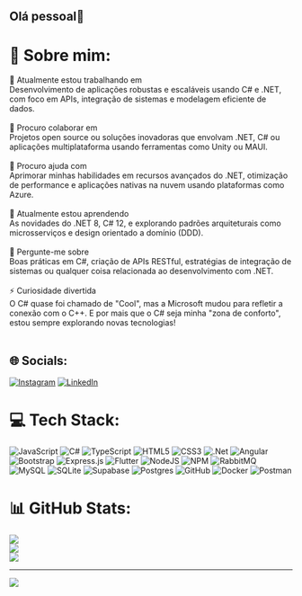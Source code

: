 ## Olá pessoal👋
# 💫 Sobre mim:
🔭 Atualmente estou trabalhando em<br>Desenvolvimento de aplicações robustas e escaláveis usando C# e .NET, com foco em APIs, integração de sistemas e modelagem eficiente de dados.<br><br>👯 Procuro colaborar em<br>Projetos open source ou soluções inovadoras que envolvam .NET, C# ou aplicações multiplataforma usando ferramentas como Unity ou MAUI.<br><br>🤝 Procuro ajuda com<br>Aprimorar minhas habilidades em recursos avançados do .NET, otimização de performance e aplicações nativas na nuvem usando plataformas como Azure.<br><br>🌱 Atualmente estou aprendendo<br>As novidades do .NET 8, C# 12, e explorando padrões arquiteturais como microsserviços e design orientado a domínio (DDD).<br><br>💬 Pergunte-me sobre<br>Boas práticas em C#, criação de APIs RESTful, estratégias de integração de sistemas ou qualquer coisa relacionada ao desenvolvimento com .NET.<br><br>⚡ Curiosidade divertida<br>O C# quase foi chamado de "Cool", mas a Microsoft mudou para refletir a conexão com o C++. E por mais que o C# seja minha "zona de conforto", estou sempre explorando novas tecnologias!<br><br>


## 🌐 Socials:
[![Instagram](https://img.shields.io/badge/Instagram-%23E4405F.svg?logo=Instagram&logoColor=white)](https://instagram.com/ianfontesn) [![LinkedIn](https://img.shields.io/badge/LinkedIn-%230077B5.svg?logo=linkedin&logoColor=white)](https://linkedin.com/in/https://linkedin.com/in/ianfontesn) 

# 💻 Tech Stack:
![JavaScript](https://img.shields.io/badge/javascript-%23323330.svg?style=for-the-badge&logo=javascript&logoColor=%23F7DF1E) ![C#](https://img.shields.io/badge/c%23-%23239120.svg?style=for-the-badge&logo=csharp&logoColor=white) ![TypeScript](https://img.shields.io/badge/typescript-%23007ACC.svg?style=for-the-badge&logo=typescript&logoColor=white) ![HTML5](https://img.shields.io/badge/html5-%23E34F26.svg?style=for-the-badge&logo=html5&logoColor=white) ![CSS3](https://img.shields.io/badge/css3-%231572B6.svg?style=for-the-badge&logo=css3&logoColor=white) ![.Net](https://img.shields.io/badge/.NET-5C2D91?style=for-the-badge&logo=.net&logoColor=white) ![Angular](https://img.shields.io/badge/angular-%23DD0031.svg?style=for-the-badge&logo=angular&logoColor=white) ![Bootstrap](https://img.shields.io/badge/bootstrap-%238511FA.svg?style=for-the-badge&logo=bootstrap&logoColor=white) ![Express.js](https://img.shields.io/badge/express.js-%23404d59.svg?style=for-the-badge&logo=express&logoColor=%2361DAFB) ![Flutter](https://img.shields.io/badge/Flutter-%2302569B.svg?style=for-the-badge&logo=Flutter&logoColor=white) ![NodeJS](https://img.shields.io/badge/node.js-6DA55F?style=for-the-badge&logo=node.js&logoColor=white) ![NPM](https://img.shields.io/badge/NPM-%23CB3837.svg?style=for-the-badge&logo=npm&logoColor=white) ![RabbitMQ](https://img.shields.io/badge/rabbitmq-FF6600?style=for-the-badge&logo=rabbitmq&logoColor=white) ![MySQL](https://img.shields.io/badge/mysql-4479A1.svg?style=for-the-badge&logo=mysql&logoColor=white) ![SQLite](https://img.shields.io/badge/sqlite-%2307405e.svg?style=for-the-badge&logo=sqlite&logoColor=white) ![Supabase](https://img.shields.io/badge/Supabase-3ECF8E?style=for-the-badge&logo=supabase&logoColor=white) ![Postgres](https://img.shields.io/badge/postgres-%23316192.svg?style=for-the-badge&logo=postgresql&logoColor=white) ![GitHub](https://img.shields.io/badge/github-%23121011.svg?style=for-the-badge&logo=github&logoColor=white) ![Docker](https://img.shields.io/badge/docker-%230db7ed.svg?style=for-the-badge&logo=docker&logoColor=white) ![Postman](https://img.shields.io/badge/Postman-FF6C37?style=for-the-badge&logo=postman&logoColor=white)
# 📊 GitHub Stats:
![](https://github-readme-stats.vercel.app/api?username=ianfontesn&theme=dark&hide_border=false&include_all_commits=false&count_private=true)<br/>
![](https://github-readme-streak-stats.herokuapp.com/?user=ianfontesn&theme=dark&hide_border=false)<br/>
![](https://github-readme-stats.vercel.app/api/top-langs/?username=ianfontesn&theme=dark&hide_border=false&include_all_commits=false&count_private=true&layout=compact)

---
[![](https://visitcount.itsvg.in/api?id=ianfontesn&icon=0&color=0)](https://visitcount.itsvg.in)

<!-- Proudly created with GPRM ( https://gprm.itsvg.in ) -->
